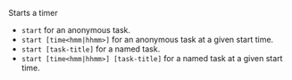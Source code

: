 Starts a timer
 
* `start`                               for an anonymous task.
* `start [time<hmm|hhmm>]`              for an anonymous task at a given start time.
* `start [task-title]`                  for a named task.
* `start [time<hmm|hhmm>] [task-title]` for a named task at a given start time.
